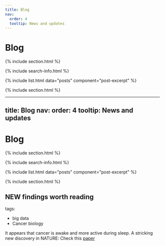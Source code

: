 ```yaml
---
title: Blog
nav:
  order: 4
  tooltip: News and updates
---
```


# <i class="fas fa-feather-alt"></i>Blog

{% include section.html %}

{% include search-info.html %}

{% include list.html data="posts" component="post-excerpt" %}

{% include section.html %}

---
title: Blog
nav:
  order: 4
  tooltip: News and updates
---

# <i class="fas fa-feather-alt"></i>Blog

{% include section.html %}

{% include search-info.html %}

{% include list.html data="posts" component="post-excerpt" %}

{% include section.html %}

## NEW findings worth reading

tags:
  - big data
  - Cancer biology

It appears that cancer is awake and more active during sleep. A stricking new discovery in NATURE:
Check this [paper](https://www.nature.com/articles/s41586-022-04875-y)




